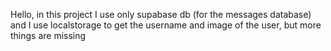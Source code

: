 Hello, in this project I use only supabase db (for the messages database) and I use localstorage to get the username and image of the user, but more things are missing
